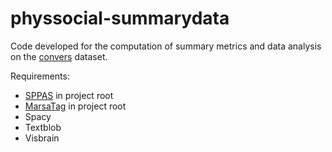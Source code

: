 # physsocial-summarydata
Code developed for the computation of summary metrics and data analysis on the [convers](https://hdl.handle.net/11403/convers/v2) dataset.

Requirements:
* [SPPAS](http://www.sppas.org) in project root
* [MarsaTag](https://www.ortolang.fr/market/tools/sldr000841) in project root
* Spacy
* Textblob
* Visbrain